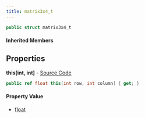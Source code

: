 ```yaml
---
title: matrix3x4_t
---
```


```csharp
public struct matrix3x4_t
```

#### Inherited Members

## Properties

**this[int, int]** - [Source Code](https://github.com/swiftly-solution/swiftlys2/blob/master/managed/src/SwiftlyS2.Shared/Natives/Structs/matrix3x4_t.cs#L13)

```csharp
public ref float this[int row, int column] { get; }
```

#### Property Value

- [float](https://learn.microsoft.com/dotnet/api/system.single)

